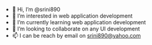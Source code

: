 - 👋 Hi, I’m @srini890
- 👀 I’m interested in web application development
- 🌱 I’m currently learning web application development
- 💞️ I’m looking to collaborate on any UI development
- 📫 I can be reach by email on srini890@yahoo.com

<!---
srini890/srini890 is a ✨ special ✨ repository because its `README.md` (this file) appears on your GitHub profile.
You can click the Preview link to take a look at your changes.
--->
